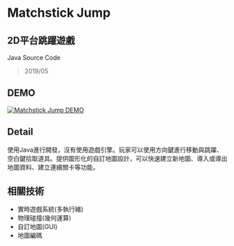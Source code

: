 # Matchstick Jump

## 2D平台跳躍遊戲

Java Source Code
> 2019/05

## DEMO

[![Matchstick Jump DEMO](https://img.youtube.com/vi/oL2FxVaWCg4/0.jpg)](https://youtu.be/oL2FxVaWCg4)

## Detail

使用Java進行開發，沒有使用遊戲引擎。玩家可以使用方向鍵進行移動與跳躍、空白鍵拾取道具。提供圖形化的自訂地圖設計，可以快速建立新地圖、導入或導出地圖資料、建立連續關卡等功能。

## 相關技術

- 實時遊戲系統(多執行緒)
- 物理碰撞(幾何運算)
- 自訂地圖(GUI)
- 地圖編碼
